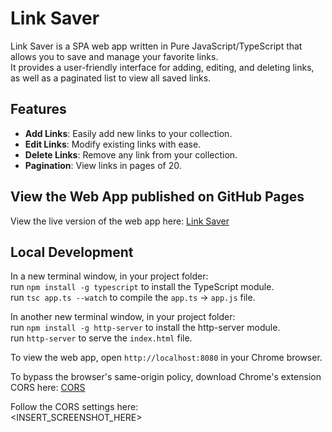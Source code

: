 # Link Saver

Link Saver is a SPA web app written in Pure JavaScript/TypeScript that allows you to save and manage your favorite links.  
It provides a user-friendly interface for adding, editing, and deleting links, as well as a paginated list to view all saved links.

## Features

- **Add Links**: Easily add new links to your collection.
- **Edit Links**: Modify existing links with ease.
- **Delete Links**: Remove any link from your collection.
- **Pagination**: View links in pages of 20.

## View the Web App published on GitHub Pages

View the live version of the web app here: [Link Saver](https://ssygon.github.io/link-saver/)

## Local Development

In a new terminal window, in your project folder:  
run `npm install -g typescript` to install the TypeScript module.    
run `tsc app.ts --watch` to compile the `app.ts` -> `app.js` file.

In another new terminal window, in your project folder:  
run `npm install -g http-server` to install the http-server module.  
run `http-server` to serve the `index.html` file.  

To view the web app, open `http://localhost:8080` in your Chrome browser.

To bypass the browser's same-origin policy, download Chrome's extension CORS here: [CORS](https://chromewebstore.google.com/detail/allow-cors-access-control/lhobafahddgcelffkeicbaginigeejlf)

Follow the CORS settings here:  
<INSERT_SCREENSHOT_HERE>






